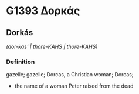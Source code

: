 # G1393 Δορκάς

## Dorkás

_(dor-kas' | thore-KAHS | thore-KAHS)_

### Definition

gazelle; gazelle; Dorcas, a Christian woman; Dorcas; 

- the name of a woman Peter raised from the dead
